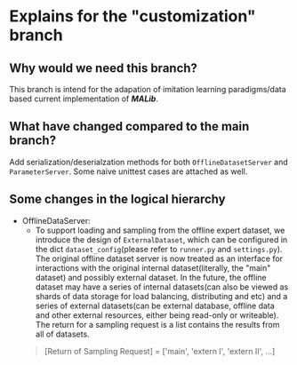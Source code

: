 # Explains for the "customization" branch

## Why would we need this branch?

This branch is intend for the adapation of imitation learning paradigms/data based current implementation of ***MALib***. 

## What have changed compared to the main branch?

Add serialization/deserialzation methods for both ```OfflineDatasetServer``` and ```ParameterServer```. Some naive unittest cases are attached as well.

## Some changes in the logical hierarchy
* OfflineDataServer:
  * To support loading and sampling from the offline expert dataset, we introduce the design of ```ExternalDataset```, which can be configured in the dict ```dataset_config```(please refer to ```runner.py``` and  ```settings.py```). The original offline dataset server is now treated as an interface for interactions with the original internal dataset(literally, the "main" dataset) and possibly external dataset. In the future, the offline dataset may have a series of internal datasets(can also be viewed as shards of data storage for load balancing, distributing and etc) and a series of external datasets(can be external database, offline data and other external resources, either being read-only or writeable). The return for a sampling request is a list contains the results from all of datasets.
  > [Return of Sampling Request] = ['main', 'extern I',  'extern II', ...]